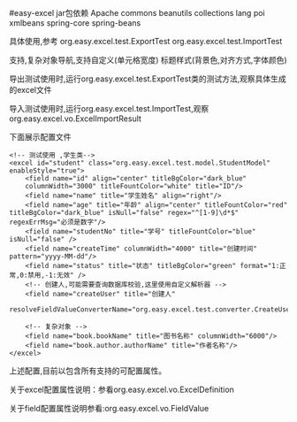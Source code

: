#easy-excel
jar包依赖
Apache commons 
beanutils
collections
lang
poi
xmlbeans
spring-core
spring-beans

具体使用,参考
org.easy.excel.test.ExportTest
org.easy.excel.test.ImportTest

支持,复杂对象导航,支持自定义(单元格宽度)
标题样式(背景色,对齐方式,字体颜色)

导出测试使用时,运行org.easy.excel.test.ExportTest类的测试方法,观察具体生成的excel文件

导入测试使用时,运行org.easy.excel.test.ImportTest,观察org.easy.excel.vo.ExcelImportResult

下面展示配置文件

<?xml version="1.0" encoding="UTF-8"?>
<excels>
	<!-- excel标签参看:ExcelDefinition,Field标签参看:FieldValue -->
	
	<!-- 测试使用 ,学生类-->
	<excel id="student" class="org.easy.excel.test.model.StudentModel" enableStyle="true">
		<field name="id" align="center" titleBgColor="dark_blue"
		columnWidth="3000" titleFountColor="white" title="ID"/>
		<field name="name" title="学生姓名" align="right"/>
		<field name="age" title="年龄" align="center" titleFountColor="red" titleBgColor="dark_blue" isNull="false" regex="^[1-9]\d*$" regexErrMsg="必须是数字"/>
		<field name="studentNo" title="学号" titleFountColor="blue" isNull="false" />
		<field name="createTime" columnWidth="4000" title="创建时间" pattern="yyyy-MM-dd"/>
		<field name="status" title="状态" titleBgColor="green" format="1:正常,0:禁用,-1:无效" />
		<!-- 创建人,可能需要查询数据库校验,这里使用自定义解析器 -->
		<field name="createUser" title="创建人" 
		resolveFieldValueConverterName="org.easy.excel.test.converter.CreateUserFieldValueConverter"/>
		
		<!-- 复杂对象 -->
		<field name="book.bookName" title="图书名称" columnWidth="6000"/>
		<field name="book.author.authorName" title="作者名称"/>
	</excel>
	
</excels>

上述配置,目前以包含所有支持的可配置属性。

关于excel配置属性说明：参看org.easy.excel.vo.ExcelDefinition

关于field配置属性说明参看:org.easy.excel.vo.FieldValue

